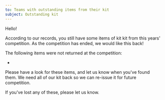 ```yaml
---
to: Teams with outstanding items from their kit
subject: Outstanding kit
---
```


Hello!

According to our records, you still have some items of kit kit from this years' competition. As the competition has ended, we would like this back!

The following items were not returned at the competition:

-

Please have a look for these items, and let us know when you've found them. We need all of our kit back so we can re-issue it for future competition.

If you've lost any of these, please let us know.
